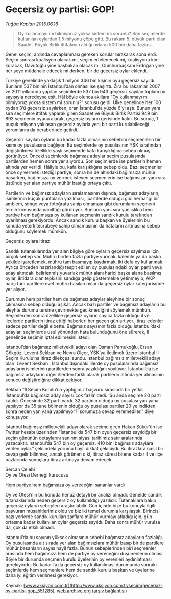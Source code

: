 # Geçersiz oy partisi: GOP!

*Tuğba Kaplan 2015.06.16*

<div class="pNewsDetailMainContent ctx_content" itemprop="articleBody">
 <blockquote>
  <p>
   Oy kullanmayı mı bilmiyoruz yoksa sistem mi sorunlu? Son seçimlerde kullanılan oylardan 1,5 milyonu çöpe gitti. Bu rakam 5. büyük parti olan Saadet-Büyük Birlik ittifakının aldığı oyların 500 bin daha fazlası.
  </p>
 </blockquote>
 <p>
  Genel seçim, ardında cevaplanması gereken sorular bırakarak sona erdi. Seçim sonrası koalisyon olacak mı, seçim ertelenecek mi, koalisyonu kim kuracak, Davutoğlu yine başbakan olacak mı, Cumhurbaşkanı Erdoğan yine her şeye müdahale edecek mi derken, bir de geçersiz oylar eklendi.
 </p>
 <p>
  Türkiye genelinde yaklaşık 1 milyon 346 bin kişinin oyu geçersiz sayıldı. Bunların 537 bininin İstanbul’dan olması ise şaşırttı. Zira bu rakamlar 2007 ve 2011 yıllarında yapılan seçimlerde 537 bin 943 geçersiz sayılan toplam oy sayısıyla neredeyse eşit. Hâl böyle olunca akıllara “Oy kullanmayı mı bilmiyoruz yoksa sistem mi sorunlu?” sorusu geldi. Ülke genelinde her 100 oydan 3’ü geçersiz sayılırken, oran İstanbul’da yüzde 6’yı aştı. Bunun yanı sıra seçimlere ittifak yaparak giren Saadet ve Büyük Birlik Partisi 949 bin 893 seçmenin oyunu alarak, geçersiz oyların gerisinde kaldı. Bu sonuç, 1 buçuk milyona yaklaşan geçersiz oylarla yeni bir parti kurulabileceği yorumlarını da beraberinde getirdi.
 </p>
 <p>
  Geçersiz sayılan oyların bu kadar fazla olmasının sebebini seçmenlerin bir kısmı oy pusulasına bağlıyor. Bu seçimlerde oy pusulasının YSK tarafından değiştirilmesi özellikle yaşlı seçmende kafa karışıklığına sebep olmuş görünüyor. Önceki seçimlerde bağımsız adaylar seçim pusulasında partilerden hemen sonra yer alıyordu. Son seçimlerde ise partilerin hemen altında yer verildi. Hâliyle bu, kafa karışıklığına sebep oldu. Bazı seçmenler önce oy vermek istediği partiye, sonra bir de altındaki bağımsıza mühür basarken, bağımsıza oy vermek isteyen seçmenlerin ise bağımsızın yanı sıra üstünde yer alan partiye mühür bastığı ortaya çıktı.
 </p>
 <p>
  Partilerin ve bağımsız adayların sıralamasının dışında, bağımsız adayların, isimlerinin küçük puntolarla yazılması,  partilerde olduğu gibi herhangi bir amblem, simge veya fotoğrafa sahip olmaması gibi durumların seçmeni tercih konusunda yanılttığı görülüyor. Bunların yanı sıra yanlışlıkla hem partiye hem bağımsıza oy kullanan seçmenin sandık kurulu tarafından uyarılması gerekiyordu. Ancak sandık kurulu başkan ve üyelerinin bu konuda yeterli tecrübeye sahip olmamasının da hataların artmasına sebep olduğunu söylemek mümkün.
 </p>
 <p>
  Geçersiz oylara itiraz
 </p>
 <p>
  Sandık tutanaklarında yer alan bilgiye göre oyların geçersiz sayılması için birçok sebep var. Mührü birden fazla partiye vurmak, kalemle ya da başka şekilde işaretlemek, mührü tam basmayıp kaydırmak, iki defa oy kullanmak. Ayrıca önceden hazırlandığı tespit edilen oy pusulasındaki oylar, parti veya aday altındaki belirlenmiş yuvarlak mühür alanı harici başka alana basılmış oylar, iktidara olan tepkisini sandığa gelip göstermekle yetinmeyip, AKP hariç tüm partilere evet mührü basılan oylar da geçersiz oylar kategorisinde yer alıyor.
 </p>
 <p>
  Durumun hem partiler hem de bağımsız adaylar aleyhine bir sonuç çıkmasına sebep olduğu aşikâr. Ancak bazı partiler ve bağımsız adayların bu aleyhte durumu tersine çevirmekte gecikmediğini söylemek mümkün. Seçimlerden sonra özellikle geçersiz oyların sayıca fazla olduğu il ve ilçelerde partilerin itiraz ettiği haberleri her geçen gün artıyor. İtiraz edenler sadece partiler değil elbette. Bağımsız sayısının fazla olduğu İstanbul’daki adaylar, seçimlerde usul yönünden hata bulunduğunu öne sürerek, il genelinde seçimin iptal edilmesini istedi.
 </p>
 <p>
  İstanbul’dan bağımsız milletvekili adayı olan Osman Pamukoğlu, Ersan Gökgöz, Levent Sekban ve Nevra Ölçer, YSK’ya iletilmek üzere İstanbul İl Seçim Kurulu’na itiraz dilekçesi sundu. İstanbul bağımsız milletvekili adayı olan  Levent Sekban , İstanbul dışındaki illerde oy pusulalarında bağımsız adayların isimlerinin partilerden sonra yazıldığını söylüyor. İstanbul’da ise bağımsız adayların diğer illerden farklı olarak partilerin altında yer almasının sonucu değiştirdiğine dikkat çekiyor.
 </p>
 <p>
  Sekban “İl Seçim Kurulu’na yaptığımız başvuru sırasında bir yetkili ‘İstanbul’da bağımsız aday sayısı çok fazla’ dedi. ‘Şu anda seçime 20 parti katıldı. Öncesinde 32 parti vardı. 32 partinin olduğu oy pusulası yan yana yapılıyor da 35 tane bölmenin olduğu oy pusulası partiler 20’ye indikten sonra neden yan yana yapılmıyor?’ sorumuza cevap veremediler.” diye konuşuyor.
 </p>
 <p>
  İstanbul bağımsız milletvekili adayı olarak seçime giren Hakan Şükür’ün ise Twitter hesabı üzerinden “İstanbul’da 547 bin oyun geçersiz sayıldığı bir seçim gününün detaylarını sanırım siyasi tarihimiz satır aralarında yazacaktır. İstanbul’da 547 bin oy geçersiz. 410 bini bağımsız adaylara verilen oylar.” şeklindeki yorumu hayli dikkat çekiciydi. Bu itirazlara nasıl bir cevap gelir bilinmez, ancak görünen o ki, itiraz süresi bitene kadar il ve ilçe bazlarında sonuçlara itiraz artmaya devam edecek.
 </p>
 <p>
  Sercan Çelebi
  <br>
   Oy ve Ötesi Derneği kurucusu
  </br>
 </p>
 <p>
  Hem partiye hem bağımsıza oy vereceğini sananlar vardı
 </p>
 <p>
  Oy ve Ötesi’nin bu konuda henüz detaylı bir analizi olmadı. Genelde sandık tutanaklarında neden geçersiz oy kullanıldığı yazılıdır. Tutanaklara bakıp geçersiz oyların sebepleri araştırılabilir. Gün içinde bize bu konuyla ilgili başvuran müşahitlerimiz oldu ve biz iki temel durumla karşılaştık. Birincisi bazı yerlerde sandık kurulları zarflara mühür vurmayı atladığı için, gün ortasına kadar kullanılan oylar geçersiz sayıldı. Daha sonra mühür vurulsa da, çok da etkili olmadı.
 </p>
 <p>
  İstanbul’da bu sayının yüksek olmasının sebebi bağımsız adayların fazlalığı. Oy pusulasında alt sırada yer alan bağımsızlara mühür basıp bir de partilere mühür basanların sayısı hayli fazla. Bunun sebeplerinden biri seçmenler arasında hem bağımsıza hem de partiye oy vereceğini düşünenlerin olması. Böyle bir durumda seçmen kurulu üyelerinin oy verenleri aydınlatması gerekiyordu. Bu kadar fazla geçersiz oy kullanılması durumunda sonraki seçimlerde hem seçmenlere hem de sandık kurulu başkan ve üyelerine daha iyi eğitim verilmesi gerekiyor.
 </p>
</div>


Kaynak: [www.aksiyon.com.tr](http://www.aksiyon.com.tr/secim/gecersiz-oy-partisi-gop_551285), [web.archive.org (arşiv bağlantısı)](http://web.archive.org/web/20151223151730/http://www.aksiyon.com.tr/secim/gecersiz-oy-partisi-gop_551285)
